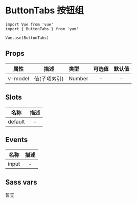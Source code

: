 # ButtonTabs 按钮组

```JS
import Vue from 'vue'
import { ButtonTabs } from 'yum'

Vue.use(ButtonTabs)
```

## Props

| 属性 | 描述 | 类型 | 可选值 | 默认值 |
| - | :-: | :- | :-: | :-: |
| v-model | 值(子项索引) | Number | - | - |

## Slots

| 名称 | 描述 |
| :-: | :-: |
| default | - |

## Events

| 名称 | 描述 |
| :-: | :-: |
| input | - |

## Sass vars

暂无